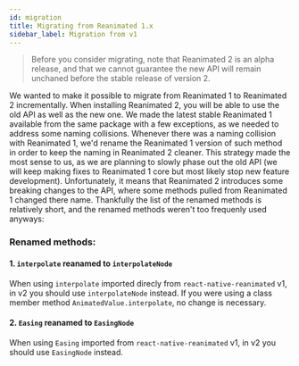 ```yaml
---
id: migration
title: Migrating from Reanimated 1.x
sidebar_label: Migration from v1
---
```


> Before you consider migrating, note that Reanimated 2 is an alpha release, and that we cannot guarantee the new API will remain unchaned before the stable release of version 2.

We wanted to make it possible to migrate from Reanimated 1 to Reanimated 2 incrementally.
When installing Reanimated 2, you will be able to use the old API as well as the new one.
We made the latest stable Reanimated 1 available from the same package with a few exceptions, as we needed to address some naming collisions.
Whenever there was a naming collision with Reanimated 1, we'd rename the Reanimated 1 version of such method in order to keep the naming in Reanimated 2 cleaner.
This strategy made the most sense to us, as we are planning to slowly phase out the old API (we will keep making fixes to Reanimated 1 core but most likely stop new feature development).
Unfortunately, it means that Reanimated 2 introduces some breaking changes to the API, where some methods pulled from Reanimated 1 changed there name.
Thankfully the list of the renamed methods is relatively short, and the renamed methods weren't too frequenly used anyways:

### Renamed methods:


#### 1. `interpolate` reanamed to `interpolateNode`
When using `interpolate` imported direcly from `react-native-reanimated` v1, in v2 you should use `interpolateNode` instead.
If you were using a class member method `AnimatedValue.interpolate`, no change is necessary.

#### 2. `Easing` reanamed to `EasingNode`
When using `Easing` imported from `react-native-reanimated` v1, in v2 you should use `EasingNode` instead.
